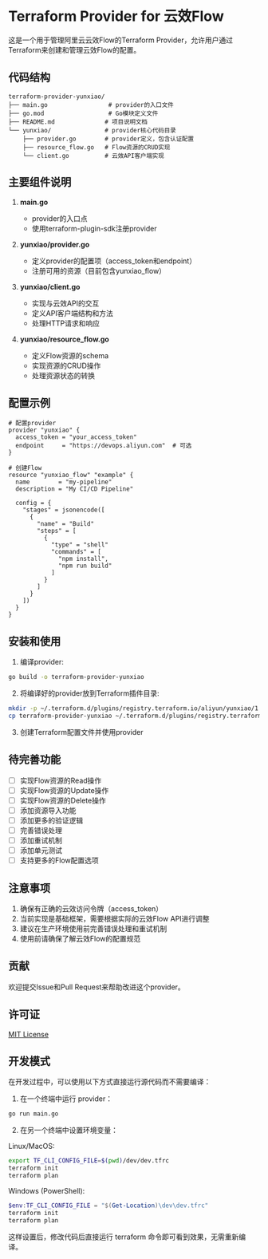 # Terraform Provider for 云效Flow

这是一个用于管理阿里云云效Flow的Terraform Provider，允许用户通过Terraform来创建和管理云效Flow的配置。

## 代码结构

```
terraform-provider-yunxiao/
├── main.go                 # provider的入口文件
├── go.mod                  # Go模块定义文件
├── README.md              # 项目说明文档
└── yunxiao/               # provider核心代码目录
    ├── provider.go        # provider定义，包含认证配置
    ├── resource_flow.go   # Flow资源的CRUD实现
    └── client.go          # 云效API客户端实现
```

## 主要组件说明

1. **main.go**
   - provider的入口点
   - 使用terraform-plugin-sdk注册provider

2. **yunxiao/provider.go**
   - 定义provider的配置项（access_token和endpoint）
   - 注册可用的资源（目前包含yunxiao_flow）

3. **yunxiao/client.go**
   - 实现与云效API的交互
   - 定义API客户端结构和方法
   - 处理HTTP请求和响应

4. **yunxiao/resource_flow.go**
   - 定义Flow资源的schema
   - 实现资源的CRUD操作
   - 处理资源状态的转换

## 配置示例

```hcl
# 配置provider
provider "yunxiao" {
  access_token = "your_access_token"
  endpoint     = "https://devops.aliyun.com"  # 可选
}

# 创建Flow
resource "yunxiao_flow" "example" {
  name        = "my-pipeline"
  description = "My CI/CD Pipeline"
  
  config = {
    "stages" = jsonencode([
      {
        "name" = "Build"
        "steps" = [
          {
            "type" = "shell"
            "commands" = [
              "npm install",
              "npm run build"
            ]
          }
        ]
      }
    ])
  }
}
```

## 安装和使用

1. 编译provider:
```bash
go build -o terraform-provider-yunxiao
```

2. 将编译好的provider放到Terraform插件目录:
```bash
mkdir -p ~/.terraform.d/plugins/registry.terraform.io/aliyun/yunxiao/1.0.0/linux_amd64
cp terraform-provider-yunxiao ~/.terraform.d/plugins/registry.terraform.io/aliyun/yunxiao/1.0.0/linux_amd64/
```

3. 创建Terraform配置文件并使用provider

## 待完善功能

- [ ] 实现Flow资源的Read操作
- [ ] 实现Flow资源的Update操作
- [ ] 实现Flow资源的Delete操作
- [ ] 添加资源导入功能
- [ ] 添加更多的验证逻辑
- [ ] 完善错误处理
- [ ] 添加重试机制
- [ ] 添加单元测试
- [ ] 支持更多的Flow配置选项

## 注意事项

1. 确保有正确的云效访问令牌（access_token）
2. 当前实现是基础框架，需要根据实际的云效Flow API进行调整
3. 建议在生产环境使用前完善错误处理和重试机制
4. 使用前请确保了解云效Flow的配置规范

## 贡献

欢迎提交Issue和Pull Request来帮助改进这个provider。

## 许可证

[MIT License](LICENSE)

## 开发模式

在开发过程中，可以使用以下方式直接运行源代码而不需要编译：

1. 在一个终端中运行 provider：
```bash
go run main.go
```

2. 在另一个终端中设置环境变量：

Linux/MacOS:
```bash
export TF_CLI_CONFIG_FILE=$(pwd)/dev/dev.tfrc
terraform init
terraform plan
```

Windows (PowerShell):
```powershell
$env:TF_CLI_CONFIG_FILE = "$(Get-Location)\dev\dev.tfrc"
terraform init
terraform plan
```

这样设置后，修改代码后直接运行 terraform 命令即可看到效果，无需重新编译。